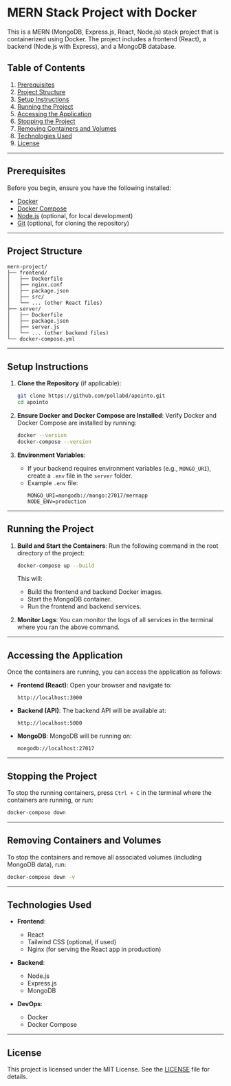 # MERN Stack Project with Docker

This is a MERN (MongoDB, Express.js, React, Node.js) stack project that is containerized using Docker. The project includes a frontend (React), a backend (Node.js with Express), and a MongoDB database.

## Table of Contents

1. [Prerequisites](#prerequisites)
2. [Project Structure](#project-structure)
3. [Setup Instructions](#setup-instructions)
4. [Running the Project](#running-the-project)
5. [Accessing the Application](#accessing-the-application)
6. [Stopping the Project](#stopping-the-project)
7. [Removing Containers and Volumes](#removing-containers-and-volumes)
8. [Technologies Used](#technologies-used)
9. [License](#license)

---

## Prerequisites

Before you begin, ensure you have the following installed:

- [Docker](https://docs.docker.com/get-docker/)
- [Docker Compose](https://docs.docker.com/compose/install/)
- [Node.js](https://nodejs.org/) (optional, for local development)
- [Git](https://git-scm.com/) (optional, for cloning the repository)

---

## Project Structure

```
mern-project/
├── frontend/
│   ├── Dockerfile
│   ├── nginx.conf
│   ├── package.json
│   ├── src/
│   └── ... (other React files)
├── server/
│   ├── Dockerfile
│   ├── package.json
│   ├── server.js
│   └── ... (other backend files)
└── docker-compose.yml
```

---

## Setup Instructions

1. **Clone the Repository** (if applicable):

   ```bash
   git clone https://github.com/pollabd/apointo.git
   cd apointo
   ```

2. **Ensure Docker and Docker Compose are Installed**:
   Verify Docker and Docker Compose are installed by running:

   ```bash
   docker --version
   docker-compose --version
   ```

3. **Environment Variables**:
   - If your backend requires environment variables (e.g., `MONGO_URI`), create a `.env` file in the `server` folder.
   - Example `.env` file:
     ```env
     MONGO_URI=mongodb://mongo:27017/mernapp
     NODE_ENV=production
     ```

---

## Running the Project

1. **Build and Start the Containers**:
   Run the following command in the root directory of the project:

   ```bash
   docker-compose up --build
   ```

   This will:

   - Build the frontend and backend Docker images.
   - Start the MongoDB container.
   - Run the frontend and backend services.

2. **Monitor Logs**:
   You can monitor the logs of all services in the terminal where you ran the above command.

---

## Accessing the Application

Once the containers are running, you can access the application as follows:

- **Frontend (React)**:
  Open your browser and navigate to:

  ```
  http://localhost:3000
  ```

- **Backend (API)**:
  The backend API will be available at:

  ```
  http://localhost:5000
  ```

- **MongoDB**:
  MongoDB will be running on:
  ```
  mongodb://localhost:27017
  ```

---

## Stopping the Project

To stop the running containers, press `Ctrl + C` in the terminal where the containers are running, or run:

```bash
docker-compose down
```

---

## Removing Containers and Volumes

To stop the containers and remove all associated volumes (including MongoDB data), run:

```bash
docker-compose down -v
```

---

## Technologies Used

- **Frontend**:

  - React
  - Tailwind CSS (optional, if used)
  - Nginx (for serving the React app in production)

- **Backend**:

  - Node.js
  - Express.js
  - MongoDB

- **DevOps**:
  - Docker
  - Docker Compose

---

## License

This project is licensed under the MIT License. See the [LICENSE](LICENSE) file for details.
